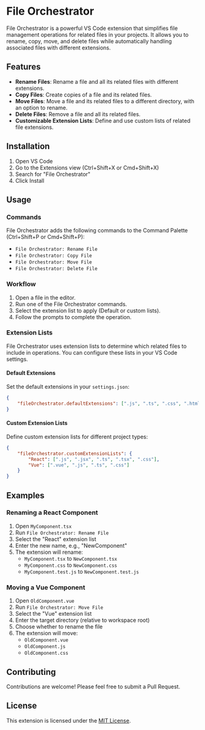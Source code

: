 # File Orchestrator

File Orchestrator is a powerful VS Code extension that simplifies file management operations for related files in your projects. It allows you to rename, copy, move, and delete files while automatically handling associated files with different extensions.

## Features

-   **Rename Files**: Rename a file and all its related files with different extensions.
-   **Copy Files**: Create copies of a file and its related files.
-   **Move Files**: Move a file and its related files to a different directory, with an option to rename.
-   **Delete Files**: Remove a file and all its related files.
-   **Customizable Extension Lists**: Define and use custom lists of related file extensions.

## Installation

1. Open VS Code
2. Go to the Extensions view (Ctrl+Shift+X or Cmd+Shift+X)
3. Search for "File Orchestrator"
4. Click Install

## Usage

### Commands

File Orchestrator adds the following commands to the Command Palette (Ctrl+Shift+P or Cmd+Shift+P):

-   `File Orchestrator: Rename File`
-   `File Orchestrator: Copy File`
-   `File Orchestrator: Move File`
-   `File Orchestrator: Delete File`

### Workflow

1. Open a file in the editor.
2. Run one of the File Orchestrator commands.
3. Select the extension list to apply (Default or custom lists).
4. Follow the prompts to complete the operation.

### Extension Lists

File Orchestrator uses extension lists to determine which related files to include in operations. You can configure these lists in your VS Code settings.

#### Default Extensions

Set the default extensions in your `settings.json`:

```json
{
    "fileOrchestrator.defaultExtensions": [".js", ".ts", ".css", ".html"]
}
```

#### Custom Extension Lists

Define custom extension lists for different project types:

```json
{
    "fileOrchestrator.customExtensionLists": {
        "React": [".js", ".jsx", ".ts", ".tsx", ".css"],
        "Vue": [".vue", ".js", ".ts", ".css"]
    }
}
```

## Examples

### Renaming a React Component

1. Open `MyComponent.tsx`
2. Run `File Orchestrator: Rename File`
3. Select the "React" extension list
4. Enter the new name, e.g., "NewComponent"
5. The extension will rename:
    - `MyComponent.tsx` to `NewComponent.tsx`
    - `MyComponent.css` to `NewComponent.css`
    - `MyComponent.test.js` to `NewComponent.test.js`

### Moving a Vue Component

1. Open `OldComponent.vue`
2. Run `File Orchestrator: Move File`
3. Select the "Vue" extension list
4. Enter the target directory (relative to workspace root)
5. Choose whether to rename the file
6. The extension will move:
    - `OldComponent.vue`
    - `OldComponent.js`
    - `OldComponent.css`

## Contributing

Contributions are welcome! Please feel free to submit a Pull Request.

## License

This extension is licensed under the [MIT License](LICENSE).
